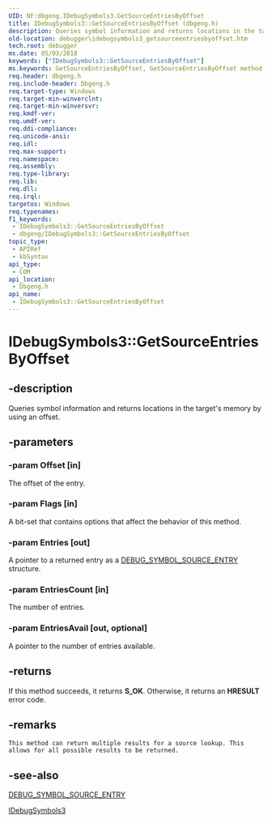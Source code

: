 ```yaml
---
UID: NF:dbgeng.IDebugSymbols3.GetSourceEntriesByOffset
title: IDebugSymbols3::GetSourceEntriesByOffset (dbgeng.h)
description: Queries symbol information and returns locations in the target's memory by using an offset.
old-location: debugger\idebugsymbols3_getsourceentriesbyoffset.htm
tech.root: debugger
ms.date: 05/03/2018
keywords: ["IDebugSymbols3::GetSourceEntriesByOffset"]
ms.keywords: GetSourceEntriesByOffset, GetSourceEntriesByOffset method [Windows Debugging], GetSourceEntriesByOffset method [Windows Debugging],IDebugSymbols3 interface, IDebugSymbols3 interface [Windows Debugging],GetSourceEntriesByOffset method, IDebugSymbols3.GetSourceEntriesByOffset, IDebugSymbols3::GetSourceEntriesByOffset, dbgeng/IDebugSymbols3::GetSourceEntriesByOffset, debugger.idebugsymbols3_getsourceentriesbyoffset
req.header: dbgeng.h
req.include-header: Dbgeng.h
req.target-type: Windows
req.target-min-winverclnt: 
req.target-min-winversvr: 
req.kmdf-ver: 
req.umdf-ver: 
req.ddi-compliance: 
req.unicode-ansi: 
req.idl: 
req.max-support: 
req.namespace: 
req.assembly: 
req.type-library: 
req.lib: 
req.dll: 
req.irql: 
targetos: Windows
req.typenames: 
f1_keywords:
 - IDebugSymbols3::GetSourceEntriesByOffset
 - dbgeng/IDebugSymbols3::GetSourceEntriesByOffset
topic_type:
 - APIRef
 - kbSyntax
api_type:
 - COM
api_location:
 - Dbgeng.h
api_name:
 - IDebugSymbols3::GetSourceEntriesByOffset
---
```


# IDebugSymbols3::GetSourceEntriesByOffset


## -description

Queries symbol information and returns locations in the target's memory by using an offset.

## -parameters

### -param Offset [in]


The  offset of the entry.

### -param Flags [in]


A bit-set that contains options that affect the behavior of this method.

### -param Entries [out]


A pointer to a returned entry as a <a href="/windows-hardware/drivers/ddi/dbgeng/ns-dbgeng-_debug_symbol_source_entry">DEBUG_SYMBOL_SOURCE_ENTRY</a> structure.

### -param EntriesCount [in]


The number of entries.

### -param EntriesAvail [out, optional]


A pointer to the number of entries available.

## -returns

If this method succeeds, it returns **S_OK**. Otherwise, it returns an **HRESULT** error code.

## -remarks

    This method can return multiple results for a source lookup. This allows for all possible results to be returned.

## -see-also

<a href="/windows-hardware/drivers/ddi/dbgeng/ns-dbgeng-_debug_symbol_source_entry">DEBUG_SYMBOL_SOURCE_ENTRY</a>



<a href="/windows-hardware/drivers/ddi/dbgeng/nn-dbgeng-idebugsymbols3">IDebugSymbols3</a>

